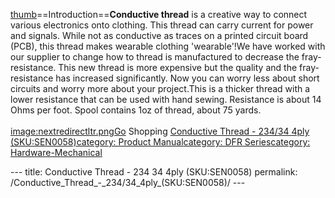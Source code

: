 <p><a href="image:Conductive_Thread_SEN0058.jpg" title="wikilink">thumb</a>==Introduction==<strong>Conductive thread</strong> is a creative way to connect various electronics onto clothing. This thread can carry current for power and signals. While not as conductive as traces on a printed circuit board (PCB), this thread makes wearable clothing 'wearable'!We have worked with our supplier to change how to thread is manufactured to decrease the fray-resistance. This new thread is more expensive but the quality and the fray-resistance has increased significantly. Now you can worry less about short circuits and worry more about your project.This is a thicker thread with a lower resistance that can be used with hand sewing. Resistance is about 14 Ohms per foot. Spool contains 1oz of thread, about 75 yards.<br /><br /><a href="image:nextredirectltr.png" title="wikilink">image:nextredirectltr.pngGo</a> Shopping <a href="https://www.dfrobot.com/product-235.html">Conductive Thread - 234/34 4ply (SKU:SEN0058)</a><a href="category:_Product_Manual" title="wikilink">category: Product Manual</a><a href="category:_DFR_Series" title="wikilink">category: DFR Series</a><a href="category:_Hardware-Mechanical" title="wikilink">category: Hardware-Mechanical</a></p>---
title: Conductive Thread - 234 34 4ply (SKU:SEN0058)
permalink: /Conductive_Thread_-_234/34_4ply_(SKU:SEN0058)/
---

